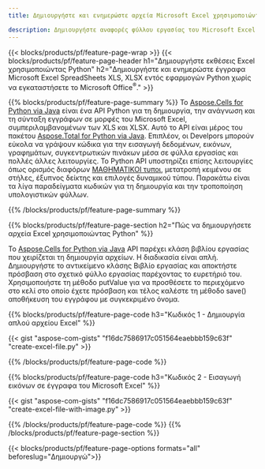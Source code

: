 ```yaml
---
title: Δημιουργήστε και ενημερώστε αρχεία Microsoft Excel χρησιμοποιώντας Python 

description: Δημιουργήστε αναφορές φύλλου εργασίας του Microsoft Excel χωρίς να εγκαταστήσετε το Microsoft Office 
---
```


{{< blocks/products/pf/feature-page-wrap >}}
{{< blocks/products/pf/feature-page-header h1="Δημιουργήστε εκθέσεις Excel χρησιμοποιώντας Python" h2="Δημιουργήστε και ενημερώστε έγγραφα Microsoft Excel SpreadSheets XLS, XLSX εντός εφαρμογών Python χωρίς να εγκαταστήσετε το Microsoft Office<sup>&reg;</sup>." >}}

{{% blocks/products/pf/feature-page-summary %}}
Το [Aspose.Cells for Python via Java](https://products.aspose.com/cells/python-java/) είναι ένα API Python για τη δημιουργία, την ανάγνωση και τη σύνταξη εγγράφων σε μορφές του Microsoft Excel, συμπεριλαμβανομένων των XLS και XLSX. Αυτό το API είναι μέρος του πακέτου [Aspose.Total for Python via Java](https://products.aspose.com/total/python-java/). Επιπλέον, οι Develpors μπορούν εύκολα να γράψουν κώδικα για την εισαγωγή δεδομένων, εικόνων, γραφημάτων, συγκεντρωτικών πινάκων μέσα σε φύλλα εργασίας και πολλές άλλες λειτουργίες. Το Python API υποστηρίζει επίσης λειτουργίες όπως ορισμός διαφόρων [ΜΑΘΗΜΑΤΙΚΟΙ τυποι](https://docs.aspose.com/cells/python-java/supported-formula-functions/), μετατροπή κειμένου σε στήλες, έξυπνος δείκτης και επιλογές δυναμικού τύπου. Παρακάτω είναι τα λίγα παραδείγματα κωδικών για τη δημιουργία και την τροποποίηση υπολογιστικών φύλλων.

{{% /blocks/products/pf/feature-page-summary  %}}

{{% blocks/products/pf/feature-page-section  h2="Πώς να δημιουργήσετε αρχεία Excel χρησιμοποιώντας Python" %}}

Το [Aspose.Cells for Python via Java](https://products.aspose.com/cells/python-java/) API παρέχει κλάση βιβλίου εργασίας που χειρίζεται τη δημιουργία αρχείων. Η διαδικασία είναι απλή. Δημιουργήστε το αντικείμενο κλάσης Βιβλίο εργασίας και αποκτήστε πρόσβαση στο σχετικό φύλλο εργασίας παρέχοντας το ευρετήριό του. Χρησιμοποιήστε τη μέθοδο putValue για να προσθέσετε το περιεχόμενο στο κελί στο οποίο έχετε πρόσβαση και τέλος καλέστε τη μέθοδο save() αποθήκευση του εγγράφου με συγκεκριμένο όνομα.

{{% blocks/products/pf/feature-page-code h3="Κωδικός 1 - Δημιουργία απλού αρχείου Excel" %}}

{{< gist "aspose-com-gists" "f16dc7586917c051564eaebbb159c63f" "create-excel-file.py" >}}

{{% /blocks/products/pf/feature-page-code  %}}

{{% blocks/products/pf/feature-page-code h3="Κωδικός 2 - Εισαγωγή εικόνων σε έγγραφα του Microsoft Excel" %}}

{{< gist "aspose-com-gists" "f16dc7586917c051564eaebbb159c63f" "create-excel-file-with-image.py" >}}

{{% /blocks/products/pf/feature-page-code  %}}
{{% /blocks/products/pf/feature-page-section %}}

{{< blocks/products/pf/feature-page-options formats="all" beforeslug="Δημιουργώ">}}